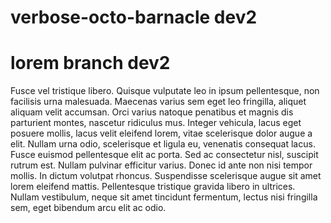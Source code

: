 # verbose-octo-barnacle dev2

# lorem branch dev2
Fusce vel tristique libero. Quisque vulputate leo in ipsum pellentesque, non facilisis urna malesuada. Maecenas varius sem eget leo fringilla, aliquet aliquam velit accumsan. Orci varius natoque penatibus et magnis dis parturient montes, nascetur ridiculus mus. Integer vehicula, lacus eget posuere mollis, lacus velit eleifend lorem, vitae scelerisque dolor augue a elit. Nullam urna odio, scelerisque et ligula eu, venenatis consequat lacus. Fusce euismod pellentesque elit ac porta. Sed ac consectetur nisl, suscipit rutrum est. Nullam pulvinar efficitur varius. Donec id ante non nisi tempor mollis. In dictum volutpat rhoncus. Suspendisse scelerisque augue sit amet lorem eleifend mattis. Pellentesque tristique gravida libero in ultrices. Nullam vestibulum, neque sit amet tincidunt fermentum, lectus nisi fringilla sem, eget bibendum arcu elit ac odio.